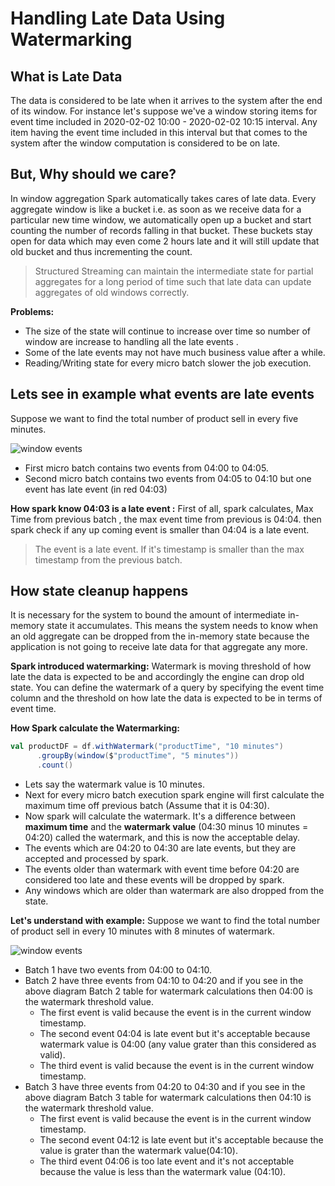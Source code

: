 # Handling Late Data Using Watermarking

## What is Late Data
The data is considered to be late when it arrives to the system after the end of its window. For instance let's suppose we've a window storing items for event time included in 2020-02-02 10:00 - 2020-02-02 10:15 interval. Any item having the event time included in this interval but that comes to the system after the window computation is considered to be on late. 

## But, Why should we care?
In window aggregation Spark automatically takes cares of late data. Every aggregate window is like a bucket i.e. as soon as we receive data for a particular new time window, we automatically open up a bucket and start counting the number of records falling in that bucket. These buckets stay open for data which may even come 2 hours late and it will still update that old bucket and thus incrementing the count.

> Structured Streaming can maintain the intermediate state for partial aggregates for a long period of time such that late data can update aggregates of old windows correctly.

**Problems:**

 - The size of the state will continue to increase over time so number of window are increase to handling all the late events .
 - Some of the late events may not have much business value after a while.
 - Reading/Writing state for every micro batch slower the job execution.  

## Lets see in example what events are late events

Suppose we want to find the total number of product sell in every five minutes.

![window events](https://github.com/gurditsingh/blog/blob/gh-pages/_screenshots/late_1.jpg?raw=true) 

 - First micro batch contains two events from 04:00 to 04:05.
 - Second micro batch contains two events from 04:05 to 04:10 but one event has late event (in red 04:03)
 
 **How spark know 04:03 is a late event :**   First of all, spark calculates, Max Time from previous batch , the max event time from previous is 04:04. then spark check if any up coming event is smaller than 04:04 is a late event.

> The event is a late event. If it's timestamp is smaller than the max timestamp from the previous batch.

## How state cleanup happens
It is necessary for the system to bound the amount of intermediate in-memory state it accumulates. This means the system needs to know when an old aggregate can be dropped from the in-memory state because the application is not going to receive late data for that aggregate any more.

**Spark introduced watermarking:** Watermark is moving threshold of how late the data is expected to be and accordingly the engine can drop old state. You can define the watermark of a query by specifying the event time column and the threshold on how late the data is expected to be in terms of event time.

**How Spark calculate the Watermarking:** 

```scala
val productDF = df.withWatermark("productTime", "10 minutes")
      .groupBy(window($"productTime", "5 minutes"))
      .count()
```

 - Lets say the watermark value is 10 minutes.
 - Next for every micro batch execution spark engine will first calculate the maximum time off previous batch (Assume that it is 04:30).
 - Now spark will calculate the watermark. It's a difference between **maximum time** and the **watermark value** (04:30 minus 10 minutes = 04:20) called the watermark, and this is now the acceptable delay.
 - The events which are  04:20 to 04:30 are late events, but they are accepted and processed by spark.
 - The events older than watermark with event time before 04:20 are considered too late and these events will be dropped by spark.
 - Any windows which are older than watermark are also dropped from the state.

 **Let's understand with example:**
Suppose we want to find the total number of product sell in every 10 minutes with 8 minutes of watermark.
 
![window events](https://github.com/gurditsingh/blog/blob/gh-pages/_screenshots/streaming_late_data.jpg?raw=true)

 - Batch 1 have two events from 04:00 to 04:10.
 - Batch 2 have three events from 04:10 to 04:20 and if you see in the above diagram Batch 2 table for watermark calculations then 04:00 is the watermark threshold value.
	 -  The first event is valid because the event is in the current window timestamp. 
	 -  The second event 04:04 is late event but it's acceptable because watermark value is 04:00 (any value grater than this considered as valid).
	 - The third event is valid because the event is in the current window timestamp. 
 - Batch 3 have three events from 04:20 to 04:30 and if you see in the above diagram Batch 3 table for watermark calculations then 04:10 is the watermark threshold value.
	 - The first event is valid because the event is in the current window timestamp.
	 - The second event 04:12 is late event but it's acceptable because the value is grater than the watermark value(04:10).
	 - The third event 04:06 is too late event and it's not acceptable because the value is less than the watermark value (04:10).

<!--stackedit_data:
eyJoaXN0b3J5IjpbLTE2NzYxNjkxMDEsMTAxODEwMDIxMywxNT
YyNzc1NTY3LDU0NTExNjMyMywxNjkzMzg5NjU5LC0zNTkxNDUz
NTksNDc2NDM1MDQ3LC0xMTc1NTM2ODc5LDYyOTgwMjc3Myw2Mj
Q2MjAyMTAsMTE5OTMxNDU2MiwtMTI5NTQwMTQ2OCw0MzI3Njk3
NDcsNTUxMjQ2NjYsNDQ5NzQyOCw3OTk3MzkxNzIsLTIzNDM4OT
QwLC0yMDgyOTUzMjQwLDg5MzE5MDgyOSwtMTk2NDI1NzUxOV19

-->
